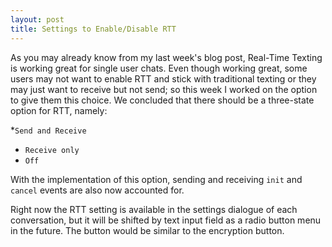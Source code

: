 ```yaml
---
layout: post
title: Settings to Enable/Disable RTT
---
```


As you may already know from my last week's blog post, Real-Time Texting is working great for single user chats. Even though working great, some users may not want to enable RTT and stick with traditional texting or they may just want to receive but not send; so this week I worked on the option to give them this choice. We concluded that there should be a three-state option for RTT, namely: 

*`Send and Receive`
* `Receive only`
* `Off`

With the implementation of this option, sending and receiving `init` and `cancel` events are also now accounted for.

Right now the RTT setting is available in the settings dialogue of each conversation, but it will be shifted by text input field as a radio button menu in the future. The button would be similar to the encryption button.
